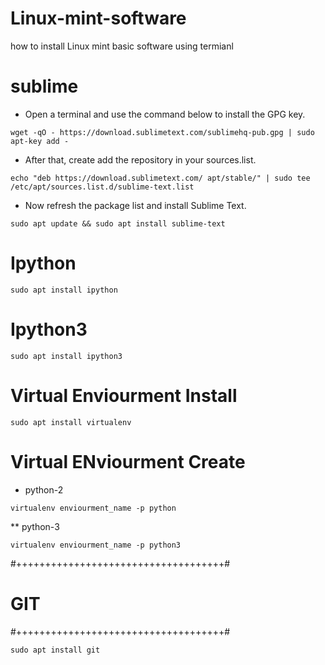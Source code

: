 # Linux-mint-software
how to install Linux mint basic software using termianl

# sublime
* Open a terminal and use the command below to install the GPG key.
```
wget -qO - https://download.sublimetext.com/sublimehq-pub.gpg | sudo apt-key add - 
```

* After that, create add the repository in your sources.list.
```
echo "deb https://download.sublimetext.com/ apt/stable/" | sudo tee /etc/apt/sources.list.d/sublime-text.list
```

* Now refresh the package list and install Sublime Text.
```
sudo apt update && sudo apt install sublime-text
```

# Ipython
```
sudo apt install ipython
```


# Ipython3
```
sudo apt install ipython3
```

# Virtual Enviourment Install
```
sudo apt install virtualenv
```

# Virtual ENviourment Create
* python-2
```
virtualenv enviourment_name -p python
```

** python-3
```
virtualenv enviourment_name -p python3
```

#++++++++++++++++++++++++++++++++++++#
# GIT
#++++++++++++++++++++++++++++++++++++#
```
sudo apt install git
```
